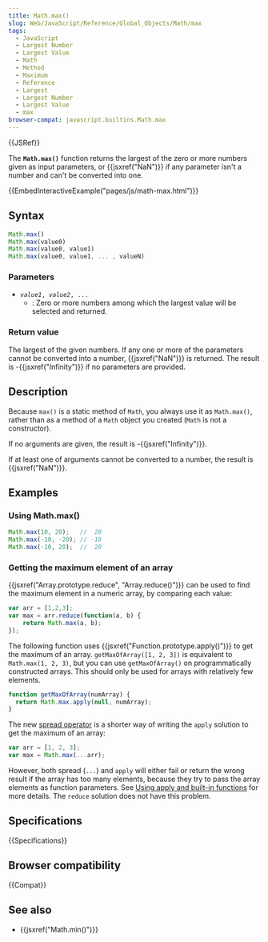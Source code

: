 ```yaml
---
title: Math.max()
slug: Web/JavaScript/Reference/Global_Objects/Math/max
tags:
  - JavaScript
  - Largest Number
  - Largest Value
  - Math
  - Method
  - Maximum
  - Reference
  - Largest
  - Largest Number
  - Largest Value
  - max
browser-compat: javascript.builtins.Math.max
---
```

{{JSRef}}

The **`Math.max()`** function returns the largest of the zero or more numbers
given as input parameters, or {{jsxref("NaN")}} if any parameter isn't a
number and can't be converted into one.

{{EmbedInteractiveExample("pages/js/math-max.html")}}

## Syntax

```js
Math.max()
Math.max(value0)
Math.max(value0, value1)
Math.max(value0, value1, ... , valueN)
```

### Parameters

- <code><var>value1</var>, <var>value2</var>, ...</code>
  - : Zero or more numbers among which the largest value will be selected and
    returned.

### Return value

The largest of the given numbers. If any one or more of the parameters cannot be
converted into a number, {{jsxref("NaN")}} is returned. The result is
\-{{jsxref("Infinity")}} if no parameters are provided.

## Description

Because `max()` is a static method of `Math`, you always use it as `Math.max()`,
rather than as a method of a `Math` object you created (`Math` is not a
constructor).

If no arguments are given, the result is -{{jsxref("Infinity")}}.

If at least one of arguments cannot be converted to a number, the result is
{{jsxref("NaN")}}.

## Examples

### Using Math.max()

```js
Math.max(10, 20);   //  20
Math.max(-10, -20); // -10
Math.max(-10, 20);  //  20
```

### Getting the maximum element of an array

{{jsxref("Array.prototype.reduce", "Array.reduce()")}} can be
used to find the maximum element in a numeric array, by comparing each value:

```js
var arr = [1,2,3];
var max = arr.reduce(function(a, b) {
    return Math.max(a, b);
});
```

The following function uses {{jsxref("Function.prototype.apply()")}}
to get the maximum of an array. `getMaxOfArray([1, 2, 3])` is equivalent to
`Math.max(1, 2, 3)`, but you can use `getMaxOfArray()` on programmatically
constructed arrays. This should only be used for arrays with relatively few
elements.

```js
function getMaxOfArray(numArray) {
  return Math.max.apply(null, numArray);
}
```

The new
[spread operator](/en-US/docs/Web/JavaScript/Reference/Operators/Spread_syntax)
is a shorter way of writing the `apply` solution to get the maximum of an array:

```js
var arr = [1, 2, 3];
var max = Math.max(...arr);
```

However, both spread (`...`) and `apply` will either fail or return the wrong
result if the array has too many elements, because they try to pass the array
elements as function parameters. See
[Using apply and built-in functions](/en-US/docs/Web/JavaScript/Reference/Global_Objects/Function/apply#using_apply_and_built-in_functions)
for more details. The `reduce` solution does not have this problem.

## Specifications

{{Specifications}}

## Browser compatibility

{{Compat}}

## See also

- {{jsxref("Math.min()")}}
